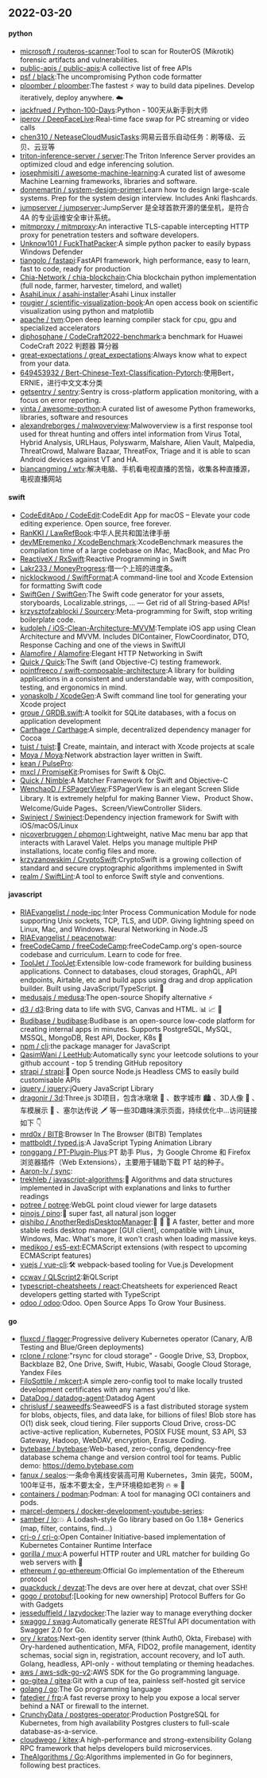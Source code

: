 ## 2022-03-20

#### python
* [microsoft / routeros-scanner](https://github.com/microsoft/routeros-scanner):Tool to scan for RouterOS (Mikrotik) forensic artifacts and vulnerabilities.
* [public-apis / public-apis](https://github.com/public-apis/public-apis):A collective list of free APIs
* [psf / black](https://github.com/psf/black):The uncompromising Python code formatter
* [ploomber / ploomber](https://github.com/ploomber/ploomber):The fastest
⚡️
way to build data pipelines. Develop iteratively, deploy anywhere.
☁️
* [jackfrued / Python-100-Days](https://github.com/jackfrued/Python-100-Days):Python - 100天从新手到大师
* [iperov / DeepFaceLive](https://github.com/iperov/DeepFaceLive):Real-time face swap for PC streaming or video calls
* [chen310 / NeteaseCloudMusicTasks](https://github.com/chen310/NeteaseCloudMusicTasks):网易云音乐自动任务：刷等级、云贝、云豆等
* [triton-inference-server / server](https://github.com/triton-inference-server/server):The Triton Inference Server provides an optimized cloud and edge inferencing solution.
* [josephmisiti / awesome-machine-learning](https://github.com/josephmisiti/awesome-machine-learning):A curated list of awesome Machine Learning frameworks, libraries and software.
* [donnemartin / system-design-primer](https://github.com/donnemartin/system-design-primer):Learn how to design large-scale systems. Prep for the system design interview. Includes Anki flashcards.
* [jumpserver / jumpserver](https://github.com/jumpserver/jumpserver):JumpServer 是全球首款开源的堡垒机，是符合 4A 的专业运维安全审计系统。
* [mitmproxy / mitmproxy](https://github.com/mitmproxy/mitmproxy):An interactive TLS-capable intercepting HTTP proxy for penetration testers and software developers.
* [Unknow101 / FuckThatPacker](https://github.com/Unknow101/FuckThatPacker):A simple python packer to easily bypass Windows Defender
* [tiangolo / fastapi](https://github.com/tiangolo/fastapi):FastAPI framework, high performance, easy to learn, fast to code, ready for production
* [Chia-Network / chia-blockchain](https://github.com/Chia-Network/chia-blockchain):Chia blockchain python implementation (full node, farmer, harvester, timelord, and wallet)
* [AsahiLinux / asahi-installer](https://github.com/AsahiLinux/asahi-installer):Asahi Linux installer
* [rougier / scientific-visualization-book](https://github.com/rougier/scientific-visualization-book):An open access book on scientific visualization using python and matplotlib
* [apache / tvm](https://github.com/apache/tvm):Open deep learning compiler stack for cpu, gpu and specialized accelerators
* [diphosphane / CodeCraft2022-benchmark](https://github.com/diphosphane/CodeCraft2022-benchmark):a benchmark for Huawei CodeCraft 2022 判题器 算分器
* [great-expectations / great_expectations](https://github.com/great-expectations/great_expectations):Always know what to expect from your data.
* [649453932 / Bert-Chinese-Text-Classification-Pytorch](https://github.com/649453932/Bert-Chinese-Text-Classification-Pytorch):使用Bert，ERNIE，进行中文文本分类
* [getsentry / sentry](https://github.com/getsentry/sentry):Sentry is cross-platform application monitoring, with a focus on error reporting.
* [vinta / awesome-python](https://github.com/vinta/awesome-python):A curated list of awesome Python frameworks, libraries, software and resources
* [alexandreborges / malwoverview](https://github.com/alexandreborges/malwoverview):Malwoverview is a first response tool used for threat hunting and offers intel information from Virus Total, Hybrid Analysis, URLHaus, Polyswarm, Malshare, Alien Vault, Malpedia, ThreatCrowd, Malware Bazaar, ThreatFox, Triage and it is able to scan Android devices against VT and HA.
* [biancangming / wtv](https://github.com/biancangming/wtv):解决电脑、手机看电视直播的苦恼，收集各种直播源，电视直播网站

#### swift
* [CodeEditApp / CodeEdit](https://github.com/CodeEditApp/CodeEdit):CodeEdit App for macOS – Elevate your code editing experience. Open source, free forever.
* [RanKKI / LawRefBook](https://github.com/RanKKI/LawRefBook):中华人民共和国法律手册
* [devMEremenko / XcodeBenchmark](https://github.com/devMEremenko/XcodeBenchmark):XcodeBenchmark measures the compilation time of a large codebase on iMac, MacBook, and Mac Pro
* [ReactiveX / RxSwift](https://github.com/ReactiveX/RxSwift):Reactive Programming in Swift
* [Lakr233 / MoneyProgress](https://github.com/Lakr233/MoneyProgress):借一个上班的进度条。
* [nicklockwood / SwiftFormat](https://github.com/nicklockwood/SwiftFormat):A command-line tool and Xcode Extension for formatting Swift code
* [SwiftGen / SwiftGen](https://github.com/SwiftGen/SwiftGen):The Swift code generator for your assets, storyboards, Localizable.strings, … — Get rid of all String-based APIs!
* [krzysztofzablocki / Sourcery](https://github.com/krzysztofzablocki/Sourcery):Meta-programming for Swift, stop writing boilerplate code.
* [kudoleh / iOS-Clean-Architecture-MVVM](https://github.com/kudoleh/iOS-Clean-Architecture-MVVM):Template iOS app using Clean Architecture and MVVM. Includes DIContainer, FlowCoordinator, DTO, Response Caching and one of the views in SwiftUI
* [Alamofire / Alamofire](https://github.com/Alamofire/Alamofire):Elegant HTTP Networking in Swift
* [Quick / Quick](https://github.com/Quick/Quick):The Swift (and Objective-C) testing framework.
* [pointfreeco / swift-composable-architecture](https://github.com/pointfreeco/swift-composable-architecture):A library for building applications in a consistent and understandable way, with composition, testing, and ergonomics in mind.
* [yonaskolb / XcodeGen](https://github.com/yonaskolb/XcodeGen):A Swift command line tool for generating your Xcode project
* [groue / GRDB.swift](https://github.com/groue/GRDB.swift):A toolkit for SQLite databases, with a focus on application development
* [Carthage / Carthage](https://github.com/Carthage/Carthage):A simple, decentralized dependency manager for Cocoa
* [tuist / tuist](https://github.com/tuist/tuist):🚀
Create, maintain, and interact with Xcode projects at scale
* [Moya / Moya](https://github.com/Moya/Moya):Network abstraction layer written in Swift.
* [kean / PulsePro](https://github.com/kean/PulsePro):
* [mxcl / PromiseKit](https://github.com/mxcl/PromiseKit):Promises for Swift & ObjC.
* [Quick / Nimble](https://github.com/Quick/Nimble):A Matcher Framework for Swift and Objective-C
* [WenchaoD / FSPagerView](https://github.com/WenchaoD/FSPagerView):FSPagerView is an elegant Screen Slide Library. It is extremely helpful for making Banner View、Product Show、Welcome/Guide Pages、Screen/ViewController Sliders.
* [Swinject / Swinject](https://github.com/Swinject/Swinject):Dependency injection framework for Swift with iOS/macOS/Linux
* [nicoverbruggen / phpmon](https://github.com/nicoverbruggen/phpmon):Lightweight, native Mac menu bar app that interacts with Laravel Valet. Helps you manage multiple PHP installations, locate config files and more.
* [krzyzanowskim / CryptoSwift](https://github.com/krzyzanowskim/CryptoSwift):CryptoSwift is a growing collection of standard and secure cryptographic algorithms implemented in Swift
* [realm / SwiftLint](https://github.com/realm/SwiftLint):A tool to enforce Swift style and conventions.

#### javascript
* [RIAEvangelist / node-ipc](https://github.com/RIAEvangelist/node-ipc):Inter Process Communication Module for node supporting Unix sockets, TCP, TLS, and UDP. Giving lightning speed on Linux, Mac, and Windows. Neural Networking in Node.JS
* [RIAEvangelist / peacenotwar](https://github.com/RIAEvangelist/peacenotwar):
* [freeCodeCamp / freeCodeCamp](https://github.com/freeCodeCamp/freeCodeCamp):freeCodeCamp.org's open-source codebase and curriculum. Learn to code for free.
* [ToolJet / ToolJet](https://github.com/ToolJet/ToolJet):Extensible low-code framework for building business applications. Connect to databases, cloud storages, GraphQL, API endpoints, Airtable, etc and build apps using drag and drop application builder. Built using JavaScript/TypeScript.
🚀
* [medusajs / medusa](https://github.com/medusajs/medusa):The open-source Shopify alternative
⚡️
* [d3 / d3](https://github.com/d3/d3):Bring data to life with SVG, Canvas and HTML.
📊
📈
🎉
* [Budibase / budibase](https://github.com/Budibase/budibase):Budibase is an open-source low-code platform for creating internal apps in minutes. Supports PostgreSQL, MySQL, MSSQL, MongoDB, Rest API, Docker, K8s
🚀
* [npm / cli](https://github.com/npm/cli):the package manager for JavaScript
* [QasimWani / LeetHub](https://github.com/QasimWani/LeetHub):Automatically sync your leetcode solutions to your github account - top 5 trending GitHub repository
* [strapi / strapi](https://github.com/strapi/strapi):🚀
Open source Node.js Headless CMS to easily build customisable APIs
* [jquery / jquery](https://github.com/jquery/jquery):jQuery JavaScript Library
* [dragonir / 3d](https://github.com/dragonir/3d):Three.js 3D项目，包含冰墩墩
🐼
、数字城市
🏙
、3D人像
👤
、车模展示
🚗
、塞尔达传说
🗡
等一些3D趣味演示页面，持续优化中...访问链接如下
👇
* [mrd0x / BITB](https://github.com/mrd0x/BITB):Browser In The Browser (BITB) Templates
* [mattboldt / typed.js](https://github.com/mattboldt/typed.js):A JavaScript Typing Animation Library
* [ronggang / PT-Plugin-Plus](https://github.com/ronggang/PT-Plugin-Plus):PT 助手 Plus，为 Google Chrome 和 Firefox 浏览器插件（Web Extensions），主要用于辅助下载 PT 站的种子。
* [Aaron-lv / sync](https://github.com/Aaron-lv/sync):
* [trekhleb / javascript-algorithms](https://github.com/trekhleb/javascript-algorithms):📝
Algorithms and data structures implemented in JavaScript with explanations and links to further readings
* [potree / potree](https://github.com/potree/potree):WebGL point cloud viewer for large datasets
* [pinojs / pino](https://github.com/pinojs/pino):🌲
super fast, all natural json logger
* [qishibo / AnotherRedisDesktopManager](https://github.com/qishibo/AnotherRedisDesktopManager):🚀
🚀
🚀
A faster, better and more stable redis desktop manager [GUI client], compatible with Linux, Windows, Mac. What's more, it won't crash when loading massive keys.
* [medikoo / es5-ext](https://github.com/medikoo/es5-ext):ECMAScript extensions (with respect to upcoming ECMAScript features)
* [vuejs / vue-cli](https://github.com/vuejs/vue-cli):🛠️
webpack-based tooling for Vue.js Development
* [ccwav / QLScript2](https://github.com/ccwav/QLScript2):新QLScript
* [typescript-cheatsheets / react](https://github.com/typescript-cheatsheets/react):Cheatsheets for experienced React developers getting started with TypeScript
* [odoo / odoo](https://github.com/odoo/odoo):Odoo. Open Source Apps To Grow Your Business.

#### go
* [fluxcd / flagger](https://github.com/fluxcd/flagger):Progressive delivery Kubernetes operator (Canary, A/B Testing and Blue/Green deployments)
* [rclone / rclone](https://github.com/rclone/rclone):"rsync for cloud storage" - Google Drive, S3, Dropbox, Backblaze B2, One Drive, Swift, Hubic, Wasabi, Google Cloud Storage, Yandex Files
* [FiloSottile / mkcert](https://github.com/FiloSottile/mkcert):A simple zero-config tool to make locally trusted development certificates with any names you'd like.
* [DataDog / datadog-agent](https://github.com/DataDog/datadog-agent):Datadog Agent
* [chrislusf / seaweedfs](https://github.com/chrislusf/seaweedfs):SeaweedFS is a fast distributed storage system for blobs, objects, files, and data lake, for billions of files! Blob store has O(1) disk seek, cloud tiering. Filer supports Cloud Drive, cross-DC active-active replication, Kubernetes, POSIX FUSE mount, S3 API, S3 Gateway, Hadoop, WebDAV, encryption, Erasure Coding.
* [bytebase / bytebase](https://github.com/bytebase/bytebase):Web-based, zero-config, dependency-free database schema change and version control tool for teams. Public demo: https://demo.bytebase.com
* [fanux / sealos](https://github.com/fanux/sealos):一条命令离线安装高可用 Kubernetes，3min 装完，500M，100年证书，版本不要太全，生产环境稳如老狗
🔥
⎈
🐳
* [containers / podman](https://github.com/containers/podman):Podman: A tool for managing OCI containers and pods.
* [marcel-dempers / docker-development-youtube-series](https://github.com/marcel-dempers/docker-development-youtube-series):
* [samber / lo](https://github.com/samber/lo):💥
A Lodash-style Go library based on Go 1.18+ Generics (map, filter, contains, find...)
* [cri-o / cri-o](https://github.com/cri-o/cri-o):Open Container Initiative-based implementation of Kubernetes Container Runtime Interface
* [gorilla / mux](https://github.com/gorilla/mux):A powerful HTTP router and URL matcher for building Go web servers with
🦍
* [ethereum / go-ethereum](https://github.com/ethereum/go-ethereum):Official Go implementation of the Ethereum protocol
* [quackduck / devzat](https://github.com/quackduck/devzat):The devs are over here at devzat, chat over SSH!
* [gogo / protobuf](https://github.com/gogo/protobuf):[Looking for new ownership] Protocol Buffers for Go with Gadgets
* [jesseduffield / lazydocker](https://github.com/jesseduffield/lazydocker):The lazier way to manage everything docker
* [swaggo / swag](https://github.com/swaggo/swag):Automatically generate RESTful API documentation with Swagger 2.0 for Go.
* [ory / kratos](https://github.com/ory/kratos):Next-gen identity server (think Auth0, Okta, Firebase) with Ory-hardened authentication, MFA, FIDO2, profile management, identity schemas, social sign in, registration, account recovery, and IoT auth. Golang, headless, API-only - without templating or theming headaches.
* [aws / aws-sdk-go-v2](https://github.com/aws/aws-sdk-go-v2):AWS SDK for the Go programming language.
* [go-gitea / gitea](https://github.com/go-gitea/gitea):Git with a cup of tea, painless self-hosted git service
* [golang / go](https://github.com/golang/go):The Go programming language
* [fatedier / frp](https://github.com/fatedier/frp):A fast reverse proxy to help you expose a local server behind a NAT or firewall to the internet.
* [CrunchyData / postgres-operator](https://github.com/CrunchyData/postgres-operator):Production PostgreSQL for Kubernetes, from high availability Postgres clusters to full-scale database-as-a-service.
* [cloudwego / kitex](https://github.com/cloudwego/kitex):A high-performance and strong-extensibility Golang RPC framework that helps developers build microservices.
* [TheAlgorithms / Go](https://github.com/TheAlgorithms/Go):Algorithms implemented in Go for beginners, following best practices.
